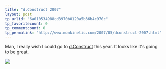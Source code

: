 ```yaml
---
title: "d.Construct 2007"
layout: post
tp_urlid: "6a010534988cd3970b0120a5b36b4c970c"
tp_favoritecount: 0
tp_commentcount: 0
tp_permalink: "http://www.monkinetic.com/2007/05/dconstruct-2007.html"
---
```

Man, I really wish I could go to [d.Construct](http://2007.dconstruct.org/) this year. It looks like it&#39;s going to be great.

<a href="http://2007.dconstruct.org/"><img class="at-xid-6a010534988cd3970b0120a5b36b54970c" src="http://steveivy.typepad.com/.a/6a010534988cd3970b0120a5b36b54970c-pi" /></a>
